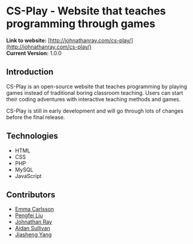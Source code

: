 # CS-Play - Website that teaches programming through games
**Link to website:** [http://johnathanray.com/cs-play/](http://johnathanray.com/cs-play/)     
**Current Version:** 1.0.0

## Introduction
CS-Play is an open-source website that teaches programming by playing games instead of traditional boring classroom teaching. Users can start their coding adventures with interactive teaching methods and games.

CS-Play is still in early development and will go through lots of changes before the final release.

## Technologies
* HTML
* CSS
* PHP
* MySQL
* JavaScript

## Contributors
* [Emma Carlsson](https://github.com/emmeth99/) 
* [Pengfei Liu](https://github.com/Pengfei-Y)
* [Johnathan Ray](https://github.com/jdr479)
* [Aidan Sullivan](https://github.com/Sully12310)
* [Jiasheng Yang](https://github.com/Jiasheng-Yang)

